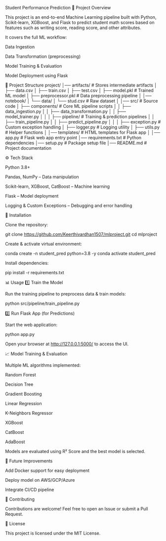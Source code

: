 Student Performance Prediction
📌 Project Overview

This project is an end-to-end Machine Learning pipeline built with Python, Scikit-learn, XGBoost, and Flask to predict student math scores based on features such as writing score, reading score, and other attributes.

It covers the full ML workflow:

Data Ingestion

Data Transformation (preprocessing)

Model Training & Evaluation

Model Deployment using Flask

📂 Project Structure
project/
│── artifacts/                # Stores intermediate artifacts
│   ├── data.csv
│   ├── train.csv
│   ├── test.csv
│   ├── model.pkl             # Trained ML model
│   ├── preprocessor.pkl      # Data preprocessing pipeline
│
│── notebook/
│   └── data/
│       └── stud.csv          # Raw dataset
│
│── src/                      # Source code
│   ├── components/           # Core ML pipeline scripts
│   │   ├── data_ingestion.py
│   │   ├── data_transformation.py
│   │   ├── model_trainer.py
│   │
│   ├── pipeline/             # Training & prediction pipelines
│   │   ├── train_pipeline.py
│   │   ├── predict_pipeline.py
│   │
│   ├── exception.py          # Custom exception handling
│   ├── logger.py             # Logging utility
│   ├── utils.py              # Helper functions
│
│── templates/                # HTML templates for Flask app
│
│── app.py                    # Flask web app entry point
│── requirements.txt          # Python dependencies
│── setup.py                  # Package setup file
│── README.md                 # Project documentation

⚙️ Tech Stack

Python 3.8+

Pandas, NumPy – Data manipulation

Scikit-learn, XGBoost, CatBoost – Machine learning

Flask – Model deployment

Logging & Custom Exceptions – Debugging and error handling

🚀 Installation

Clone the repository:

git clone https://github.com/Keerthivardhan1507/mlproject.git
cd mlproject


Create & activate virtual environment:

conda create -n student_pred python=3.8 -y
conda activate student_pred


Install dependencies:

pip install -r requirements.txt

📊 Usage
1️⃣ Train the Model

Run the training pipeline to preprocess data & train models:

python src/pipeline/train_pipeline.py

2️⃣ Run Flask App (for Predictions)

Start the web application:

python app.py


Open your browser at http://127.0.0.1:5000/
 to access the UI.

📈 Model Training & Evaluation

Multiple ML algorithms implemented:

Random Forest

Decision Tree

Gradient Boosting

Linear Regression

K-Neighbors Regressor

XGBoost

CatBoost

AdaBoost

Models are evaluated using R² Score and the best model is selected.

📌 Future Improvements

Add Docker support for easy deployment

Deploy model on AWS/GCP/Azure

Integrate CI/CD pipeline

🤝 Contributing

Contributions are welcome! Feel free to open an Issue or submit a Pull Request.

📜 License

This project is licensed under the MIT License.
